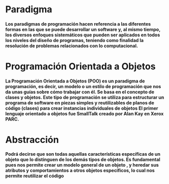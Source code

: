 # Paradigma
#### Los paradigmas de programación hacen referencia a las diferentes formas en las que se puede desarrollar un software y, al mismo tiempo, los diversos enfoques sistemáticos que pueden ser aplicados en todos los niveles del diseño de programas, teniendo como finalidad la resolución de problemas relacionados con lo computacional.
# Programación Orientada a Objetos
#### La Programación Orientada a Objetos (POO) es un paradigma de programación, es decir, un modelo o un estilo de programación que nos da unas guías sobre cómo trabajar con él. Se basa en el concepto de clases y objetos. Este tipo de programación se utiliza para estructurar un programa de software en piezas simples y reutilizables de planos de código (clases) para crear instancias individuales de objetos El primer lenguaje orientado a objetos fue SmallTalk creado  por Alan Kay en Xerox PARC.
# Abstracción
#### Podrá decirse que son todas aquellas características específicas de un objeto que lo distinguen de los demás tipos de objetos. Es fundamental pues nos permite crear un modelo general de un objeto , y heredar sus atributos y comportamientos a otros objetos específicos, lo cual nos permite reutilizar el código
